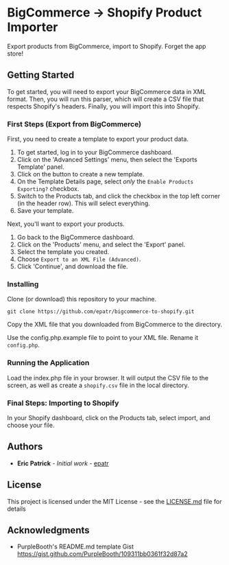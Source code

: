 # BigCommerce -> Shopify Product Importer

Export products from BigCommerce, import to Shopify. Forget the app store!  


## Getting Started

To get started, you will need to export your BigCommerce data in XML format. Then, you will run this parser, which will create a CSV file that respects Shopify's headers. Finally, you will import this into Shopify. 


### First Steps (Export from BigCommerce)

First, you need to create a template to export your product data. 

1. To get started, log in to your BigCommerce dashboard. 
1. Click on the 'Advanced Settings' menu, then select the 'Exports Template' panel. 
1. Click on the button to create a new template.
1. On the Template Details page, select _only_ the `Enable Products Exporting?` checkbox. 
1. Switch to the Products tab, and click the checkbox in the top left corner (in the header row). This will select everything.
1. Save your template.

Next, you'll want to export your products.

1. Go back to the BigCommerce dashboard.
1. Click on the 'Products' menu, and select the 'Export' panel.
1. Select the template you created.
1. Choose `Export to an XML File (Advanced)`.
1. Click 'Continue', and download the file. 


### Installing

Clone (or download) this repository to your machine.

```
git clone https://github.com/epatr/bigcommerce-to-shopify.git
```

Copy the XML file that you downloaded from BigCommerce to the directory. 

Use the config.php.example file to point to your XML file. Rename it `config.php`.


### Running the Application

Load the index.php file in your browser. It will output the CSV file to the screen, as well as create a `shopify.csv` file in the local directory.


### Final Steps: Importing to Shopify

In your Shopify dashboard, click on the Products tab, select import, and choose your file. 


## Authors

* **Eric Patrick** - *Initial work* - [epatr](https://github.com/epatr)


## License

This project is licensed under the MIT License - see the [LICENSE.md](LICENSE.md) file for details

## Acknowledgments

* PurpleBooth's README.md template Gist https://gist.github.com/PurpleBooth/109311bb0361f32d87a2
